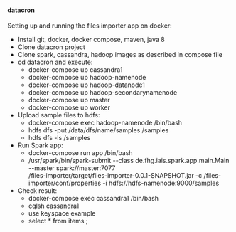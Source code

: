 #### datacron

Setting up and running the files importer app on docker:
- Install git, docker, docker compose, maven, java 8
- Clone datacron project
- Clone spark, cassandra, hadoop images as described in compose file
- cd datacron and execute:
  - docker-compose up cassandra1
  - docker-compose up hadoop-namenode
  - docker-compose up hadoop-datanode1
  - docker-compose up hadoop-secondarynamenode
  - docker-compose up master
  - docker-compose up worker
- Upload sample files to hdfs:
  - docker-compose exec hadoop-namenode /bin/bash
  - hdfs dfs -put /data/dfs/name/samples /samples
  - hdfs dfs -ls /samples
- Run Spark app:
  - docker-compose run app /bin/bash
  - /usr/spark/bin/spark-submit 
     --class de.fhg.iais.spark.app.main.Main 
     --master spark://master:7077  
     /files-importer/target/files-importer-0.0.1-SNAPSHOT.jar 
     -c /files-importer/conf/properties 
     -i hdfs://hdfs-namenode:9000/samples
- Check result:
   - docker-compose exec cassandra1 /bin/bash
   - cqlsh cassandra1
   - use keyspace example
   - select * from items ;

